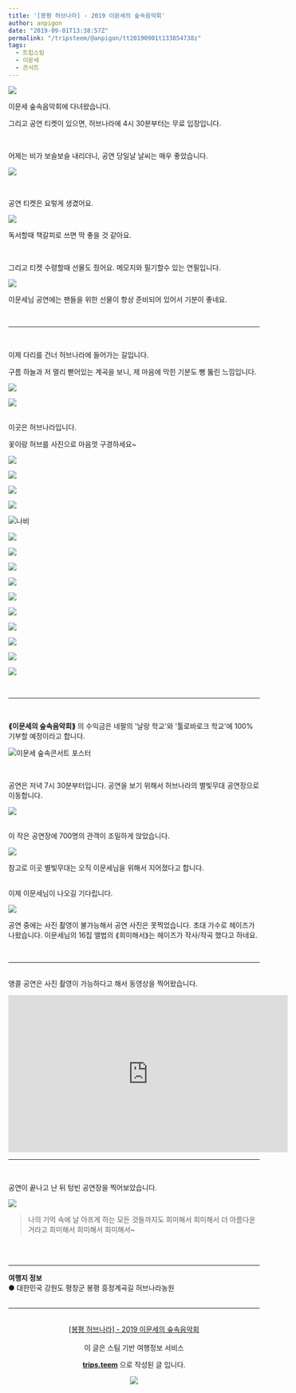 ```yaml
---
title: '[봉평 허브나라] - 2019 이문세의 숲속음악회'
author: anpigon
date: "2019-09-01T13:38:57Z"
permalink: "/tripsteem/@anpigon/tt20190901t133854738z"
tags:
  - 트립스팀
  - 이문세
  - 콘서트
---
```


![](https://pubbee.s3.ap-northeast-2.amazonaws.com/origin/20190831_150502-1567345129905.jpg)

이문세 숲속음악회에 다녀왔습니다. 

그리고 공연 티켓이 있으면, 허브나라에 4시 30분부터는 무료 입장입니다.

<br>

어제는 비가 보슬보슬 내리더니, 공연 당일날 날씨는 매우 좋았습니다. 

![](https://pubbee.s3.ap-northeast-2.amazonaws.com/origin/20190831_142258-1567340120362.jpg)

<br>

공연 티켓은 요렇게 생겼어요. 

![](https://pubbee.s3.ap-northeast-2.amazonaws.com/origin/20190831_164738-1567340144313.jpg)

독서할때 책갈피로 쓰면 딱 좋을 것 같아요.

<br>

그리고 티켓 수령할때 선물도 줬어요. 메모지와 필기할수 있는 연필입니다. 

![](https://pubbee.s3.ap-northeast-2.amazonaws.com/origin/20190831_164815-1567340154025.jpg)

이문세님 공연에는 팬들을 위한 선물이 항상 준비되어 있어서 기분이 좋네요.

<br>

***

<br>

이제 다리를 건너 허브나라에 들어가는 길입니다.

구름 하늘과 저 멀리 뻗어있는 계곡을 보니, 제 마음에 막힌 기분도 뻥 뚫린 느낌입니다.

![](https://pubbee.s3.ap-northeast-2.amazonaws.com/origin/20190831_165338-1567340184994.jpg)

![](https://pubbee.s3.ap-northeast-2.amazonaws.com/origin/20190831_165311-1567340167077.jpg)

<br>이곳은 허브나라입니다. 

꽃이랑 허브를 사진으로 마음껏 구경하세요~

![](https://pubbee.s3.ap-northeast-2.amazonaws.com/origin/20190831_165746-1567340206238.jpg)

![](https://pubbee.s3.ap-northeast-2.amazonaws.com/origin/20190831_165759-1567340213274.jpg)

![](https://pubbee.s3.ap-northeast-2.amazonaws.com/origin/20190831_170738-1567340221590.jpg)

![](https://pubbee.s3.ap-northeast-2.amazonaws.com/origin/20190831_172851-1567340425531.jpg)

![나비](https://pubbee.s3.ap-northeast-2.amazonaws.com/origin/20190831_183442-1567340494479.jpg)

![](https://pubbee.s3.ap-northeast-2.amazonaws.com/origin/20190831_171816-1567340251510.jpg)

![](https://pubbee.s3.ap-northeast-2.amazonaws.com/origin/20190831_171909-1567340266437.jpg)

![](https://pubbee.s3.ap-northeast-2.amazonaws.com/origin/20190831_171923-1567340277000.jpg)

![](https://pubbee.s3.ap-northeast-2.amazonaws.com/origin/20190831_172222-1567340367975.jpg)

![](https://pubbee.s3.ap-northeast-2.amazonaws.com/origin/20190831_172242-1567340375960.jpg)

![](https://pubbee.s3.ap-northeast-2.amazonaws.com/origin/20190831_172859-1567340396014.jpg)

![](https://pubbee.s3.ap-northeast-2.amazonaws.com/origin/20190831_172926-1567340443397.jpg)

![](https://pubbee.s3.ap-northeast-2.amazonaws.com/origin/20190831_172940-1567340449849.jpg)

![](https://pubbee.s3.ap-northeast-2.amazonaws.com/origin/20190831_172956-1567340458669.jpg)

![](https://pubbee.s3.ap-northeast-2.amazonaws.com/origin/20190831_173005-1567340463255.jpg)

<br>

***

<br>

**⟪이문세의 숲속음악회⟫** 의 수익금은 네팔의 '날랑 학교'와 '툴로바로크 학교'에 100% 기부할 예정이라고 합니다.

![이문세 숲속콘서트 포스터](https://pubbee.s3.ap-northeast-2.amazonaws.com/origin/20190831_171938-1567340326908.jpg)

<br> 

공연은 저녁 7시 30분부터입니다. 공연을 보기 위해서 허브나라의 별빛무대 공연장으로 이동합니다. 

![](https://pubbee.s3.ap-northeast-2.amazonaws.com/origin/20190831_221310-1567340620309.jpg)

<br>이 작은 공연장에 700명의 관객이 조밀하게 앉았습니다. 

![](https://pubbee.s3.ap-northeast-2.amazonaws.com/origin/20190831_192755-1567340556129.jpg)

참고로 이곳 별빛무대는 오직 이문세님을 위해서 지어졌다고 합니다.

<br>이제 이문세님이 나오길 기다립니다.

![](https://pubbee.s3.ap-northeast-2.amazonaws.com/origin/20190831_192815-1567340567137.jpg)

공연 중에는 사진 촬영이 불가능해서 공연 사진은 못찍었습니다. 초대 가수로 헤이즈가 나왔습니다. 이문세님의 16집 앨법의 ⟪희미해서⟫는 헤이즈가 작사/작곡 했다고 하네요. 

<br>

***

<br>앵콜 공연은 사진 촬영이 가능하다고 해서 동영상을 찍어왔습니다.

<iframe width="560" height="315" src="https://www.youtube.com/embed/8DSj82bR_Pc" frameborder="0" allow="accelerometer; autoplay; encrypted-media; gyroscope; picture-in-picture" allowfullscreen></iframe>

<br>

***

<br>

공연이 끝나고 난 뒤 텅빈 공연장을 찍어보았습니다.

![](https://pubbee.s3.ap-northeast-2.amazonaws.com/origin/20190831_221008-1567340601379.jpg)

> 나의 기억 속에
날 아프게 하는 모든 것들까지도
희미해서 희미해서
더 아름다운 거라고
희미해서 희미해서 희미해서~

<br>
<br>
<hr><b>여행지 정보</b><br/>● 대한민국 강원도 평창군 봉평 흥정계곡길 허브나라농원<br/><br/><hr><br/><center><a href='https://kr.tripsteem.com/post/tt20190901t133854738z'>[봉평 허브나라] - 2019 이문세의 숲속음악회</a></center><br />
<center>
이 글은 스팀 기반 여행정보 서비스

<a href='https://kr.tripsteem.com/'><b>trips.teem</b></a> 으로 작성된 글 입니다.

<a href='https://kr.tripsteem.com/'>![](https://cdn.steemitimages.com/DQmUFZTyUVo6PuZGHeF9VxLHxkrufqLa37Wz8U6A9j115JU/%EB%B0%B0%EB%84%88_%EB%B4%84.jpg)</a>
</center>
